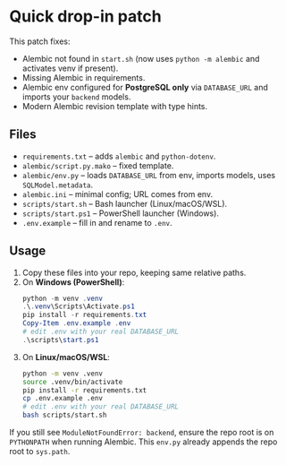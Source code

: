 # Quick drop-in patch

This patch fixes:
- Alembic not found in `start.sh` (now uses `python -m alembic` and activates venv if present).
- Missing Alembic in requirements.
- Alembic env configured for **PostgreSQL only** via `DATABASE_URL` and imports your `backend` models.
- Modern Alembic revision template with type hints.

## Files

- `requirements.txt`  – adds `alembic` and `python-dotenv`.
- `alembic/script.py.mako` – fixed template.
- `alembic/env.py` – loads `DATABASE_URL` from env, imports models, uses `SQLModel.metadata`.
- `alembic.ini` – minimal config; URL comes from env.
- `scripts/start.sh` – Bash launcher (Linux/macOS/WSL).
- `scripts/start.ps1` – PowerShell launcher (Windows).
- `.env.example` – fill in and rename to `.env`.

## Usage

1. Copy these files into your repo, keeping same relative paths.
2. On **Windows (PowerShell)**:
   ```powershell
   python -m venv .venv
   .\.venv\Scripts\Activate.ps1
   pip install -r requirements.txt
   Copy-Item .env.example .env
   # edit .env with your real DATABASE_URL
   .\scripts\start.ps1
   ```
3. On **Linux/macOS/WSL**:
   ```bash
   python -m venv .venv
   source .venv/bin/activate
   pip install -r requirements.txt
   cp .env.example .env
   # edit .env with your real DATABASE_URL
   bash scripts/start.sh
   ```

If you still see `ModuleNotFoundError: backend`, ensure the repo root is on `PYTHONPATH` when running Alembic.
This `env.py` already appends the repo root to `sys.path`.
